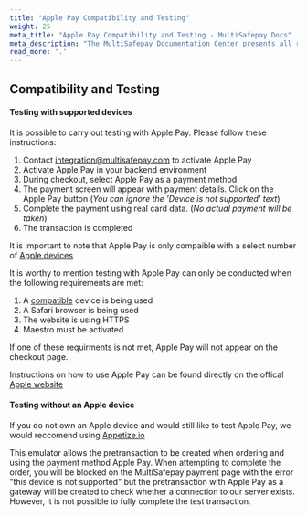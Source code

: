 ```yaml
---
title: "Apple Pay Compatibility and Testing"
weight: 25
meta_title: "Apple Pay Compatibility and Testing - MultiSafepay Docs"
meta_description: "The MultiSafepay Documentation Center presents all relevant information about our Plugins and API. You can also find support pages for payment methods, tools and general questions as well as the contact details of our Support and Integration Teams."
read_more: '.'
---
```


## Compatibility and Testing
#### Testing with supported devices

It is possible to carry out testing with Apple Pay. Please follow these instructions:

1. Contact <integration@multisafepay.com> to activate Apple Pay
2. Activate Apple Pay in your backend environment
3. During checkout, select Apple Pay as a payment method.
4. The payment screen will appear with payment details. Click on the Apple Pay button (_You can ignore the 'Device is not supported' text_)
5. Complete the payment using real card data. (_No actual payment will be taken_)
6. The transaction is completed

It is important to note that Apple Pay is only compaible with a select number of [Apple devices](https://support.apple.com/en-us/HT208531)

It is worthy to mention testing with Apple Pay can only be conducted when the following requirements are met:

1. A [compatible](https://support.apple.com/en-us/HT208531) device is being used
2. A Safari browser is being used
3. The website is using HTTPS
4. Maestro must be activated

If one of these requirments is not met, Apple Pay will not appear on the checkout page.

Instructions on how to use Apple Pay can be found directly on the offical [Apple website](https://support.apple.com/en-us/HT201239)

#### Testing without an Apple device

If you do not own an Apple device and would still like to test Apple Pay, we would reccomend using [Appetize.io](https://appetize.io)

This emulator allows the pretransaction to be created when ordering and using the payment method Apple Pay. When attempting to complete the order, you will be blocked on the MultiSafepay payment page with the error "this device is not supported" but the pretransaction with Apple Pay as a gateway will be created to check whether a connection to our server exists. However, it is not possible to fully complete the test transaction.
